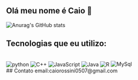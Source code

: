 ## Olá meu nome é Caio 👋


![Anurag's GitHub stats](https://github-readme-stats.vercel.app/api?username=MsoaresCa9&show_icons=true&theme=onedark)

## Tecnologias que eu utilizo:
<div style = "display: inline_block"><br/>
  <img align="center" alt ="python" src="https://img.shields.io/badge/Python-14354C?style=for-the-badge&logo=python&logoColor=white"/>
  <img align="center" alt ="C++" src="https://img.shields.io/badge/C%2B%2B-00599C?style=for-the-badge&logo=c%2B%2B&logoColor=white"/>
  <img align="center" alt ="JavaScript" src="https://img.shields.io/badge/JavaScript-F7DF1E?style=for-the-badge&logo=javascript&logoColor=black"/>
  <img align="center" alt ="Java" src="https://img.shields.io/badge/Java-ED8B00?style=for-the-badge&logo=openjdk&logoColor=white"/>
  <img align="center" alt ="R" src="https://img.shields.io/badge/R-276DC3?style=for-the-badge&logo=r&logoColor=white"/>
  <img aling= "center" alt="MySql" src="https://img.shields.io/badge/MySQL-00000F?style=for-the-badge&logo=mysql&logoColor=white"/>
</div>
## Contato
email:caiorossini0507@gmail.com

